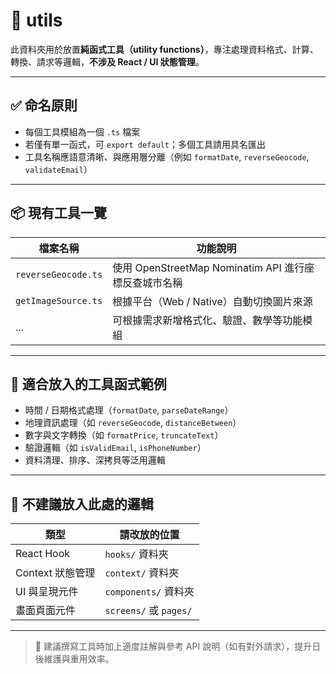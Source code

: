 # 📁 utils

此資料夾用於放置**純函式工具（utility functions）**，專注處理資料格式、計算、轉換、請求等邏輯，**不涉及 React / UI 狀態管理**。

---

## ✅ 命名原則

- 每個工具模組為一個 `.ts` 檔案
- 若僅有單一函式，可 `export default`；多個工具請用具名匯出
- 工具名稱應語意清晰、與應用層分離（例如 `formatDate`, `reverseGeocode`, `validateEmail`）

---

## 📦 現有工具一覽

| 檔案名稱            | 功能說明                                              |
| ------------------- | ----------------------------------------------------- |
| `reverseGeocode.ts` | 使用 OpenStreetMap Nominatim API 進行座標反查城市名稱 |
| `getImageSource.ts` | 根據平台（Web / Native）自動切換圖片來源              |
| ...                 | 可根據需求新增格式化、驗證、數學等功能模組            |

---

## 🧩 適合放入的工具函式範例

- 時間 / 日期格式處理（`formatDate`, `parseDateRange`）
- 地理資訊處理（如 `reverseGeocode`, `distanceBetween`）
- 數字與文字轉換（如 `formatPrice`, `truncateText`）
- 驗證邏輯（如 `isValidEmail`, `isPhoneNumber`）
- 資料清理、排序、深拷貝等泛用邏輯

---

## 🛑 不建議放入此處的邏輯

| 類型             | 請改放的位置           |
| ---------------- | ---------------------- |
| React Hook       | `hooks/` 資料夾        |
| Context 狀態管理 | `context/` 資料夾      |
| UI 與呈現元件    | `components/` 資料夾   |
| 畫面頁面元件     | `screens/` 或 `pages/` |

---

> 📌 建議撰寫工具時加上適度註解與參考 API 說明（如有對外請求），提升日後維護與重用效率。
